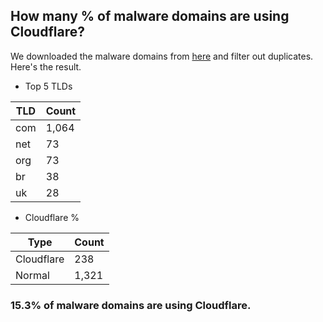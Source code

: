 ## How many % of malware domains are using Cloudflare?


We downloaded the malware domains from [here](https://urlhaus.abuse.ch) and filter out duplicates.
Here's the result.


[//]: # (start replacement)


- Top 5 TLDs

| TLD | Count |
| --- | --- |
| com | 1,064 |
| net | 73 |
| org | 73 |
| br | 38 |
| uk | 28 |


- Cloudflare %

| Type | Count |
| --- | --- |
| Cloudflare | 238 |
| Normal | 1,321 |


### 15.3% of malware domains are using Cloudflare.